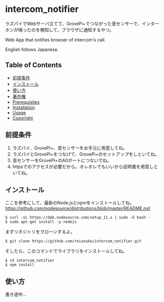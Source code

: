 intercom_notifier
======================
ラズパイでWebサーバ立てて、GrovePi+でつながった音センサーで、インターホンが鳴ったのを検知して、ブラウザに通知するやつ。

Web App that notifies browser of intercom's call.

English follows Japanese.

## Table of Contents

- [前提条件](#前提条件)
- [インストール](#インストール)
- [使い方](#使い方)
- [著作権](#著作権)
- [Prerequisites](#prerequisites)
- [Installation](#installation)
- [Usage](#usage)
- [Copyright](#copyright)

## 前提条件

1. ラズパイ、GrovePi+、音センサーをお手元に用意してね。
2. ラズパイとGrovePi+をつなげて、GrovePi+のセットアップをしといてね。
3. 音センサーをGrovePi+のA0ポートにつないでね。
4. httpsでのアクセスが必要だから。オレオレでもいいから証明書を用意しといてね。

## インストール

ここを参考にして、最新のNode.jsとnpmをインストールしてね。  
https://github.com/nodesource/distributions/blob/master/README.md

    $ curl -sL https://deb.nodesource.com/setup_11.x | sudo -E bash -
    $ sudo apt-get install -y nodejs

まずリポジトリをクローンするよ。

    $ git clone https://github.com/reizouko/intercom_notifier.git

そしたら、このコマンドでライブラリをインストールしてね。

    $ cd intercom_notifier
    $ npm install

## 使い方

書き途中…
